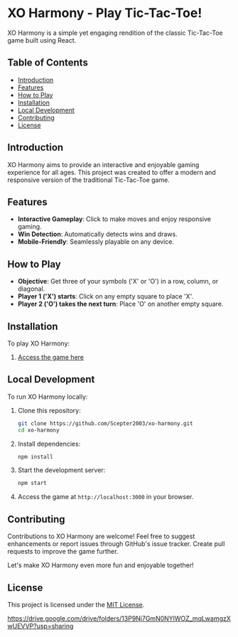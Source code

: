 # XO Harmony - Play Tic-Tac-Toe!
XO Harmony is a simple yet engaging rendition of the classic Tic-Tac-Toe game built using React.

## Table of Contents
- [Introduction](#introduction)
- [Features](#features)
- [How to Play](#how-to-play)
- [Installation](#installation)
- [Local Development](#local-development)
- [Contributing](#contributing)
- [License](#license)

## Introduction
XO Harmony aims to provide an interactive and enjoyable gaming experience for all ages. This project was created to offer a modern and responsive version of the traditional Tic-Tac-Toe game.

## Features
- **Interactive Gameplay**: Click to make moves and enjoy responsive gaming.
- **Win Detection**: Automatically detects wins and draws.
- **Mobile-Friendly**: Seamlessly playable on any device.

## How to Play
- **Objective**: Get three of your symbols ('X' or 'O') in a row, column, or diagonal.
- **Player 1 ('X') starts**: Click on any empty square to place 'X'.
- **Player 2 ('O') takes the next turn**: Place 'O' on another empty square.

## Installation
To play XO Harmony:
1. [Access the game here](https://scepter2003.github.io/XO-Harmony/)

## Local Development
To run XO Harmony locally:
1. Clone this repository:
    ```bash
    git clone https://github.com/Scepter2003/xo-harmony.git
    cd xo-harmony
    ```

2. Install dependencies:
    ```bash
    npm install
    ```

3. Start the development server:
    ```bash
    npm start
    ```

4. Access the game at `http://localhost:3000` in your browser.

## Contributing

Contributions to XO Harmony are welcome! Feel free to suggest enhancements or report issues through GitHub's issue tracker. Create pull requests to improve the game further.

Let's make XO Harmony even more fun and enjoyable together!

## License

This project is licensed under the [MIT License](LICENSE).

https://drive.google.com/drive/folders/13P9Nj7GmN0NYlWOZ_mqLwamgzXwUEVVP?usp=sharing
